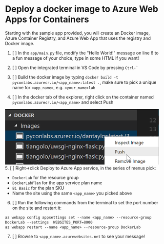 # Deploy a docker image to Azure Web Apps for Containers

Starting with the sample app provided, you will create an Docker image, Azure Container Registry, and Azure Web App that uses the registry and Docker image.

1. [ ] In the `app/main.py` file, modify the "Hello World!" message on line 6 to a fun message of your choice, type in some HTML if you want!

2. [ ] Open the integrated terminal in VS Code by pressing ``Ctrl-` ``

3. [ ] Build the docker image by typing `docker build -t pyconlabs.azurecr.io/<app_name>:latest .`, make sure to pick a unique name for `<app_name>`, e.g. `<your_name>lab`

4. [ ] In the docker tab of the explorer, right click on the container named `pyconlabs.azurecr.io/<app_name>` and select Push

![Push docker image](Images/PushDockerImage.png)
5. [ ] Right->click Deploy to Azure App service, in the series of menus pick:
 - `DockerLab` for the resource group
 - `DockerLabPlan` for the app service plan name
 - `B1 Basic` for the plan SKU
 - Name the site using the same `<app_name>` you picked above

6. [ ] Run the following commands from the terminal to set the port number on the site and restart it:
```
az webapp config appsettings set --name <app_name> --resource-group DockerLab --settings  WEBSITES_PORT=8000
az webapp restart --name <app_name> --resource-group DockerLab
```

7. [ ] Browse to ```<app_name>.azurewebsites.net``` to see your message!
